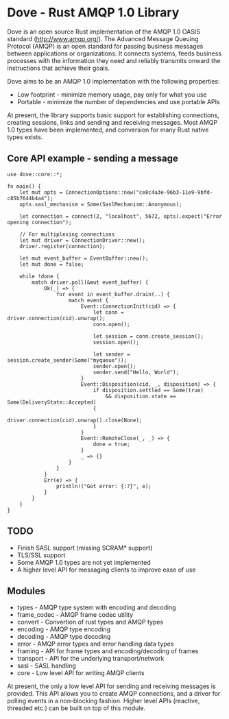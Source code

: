 # Dove - Rust AMQP 1.0 Library

Dove is an open source Rust implementation of the AMQP 1.0 OASIS standard (http://www.amqp.org/). The Advanced Message Queuing Protocol (AMQP) is an open standard for passing business messages between applications or organizations.  It connects systems, feeds business processes with the information they need and reliably transmits onward the instructions that achieve their goals. 

Dove aims to be an AMQP 1.0 implementation with the following properties:

* Low footprint - minimize memory usage, pay only for what you use
* Portable - minimize the number of dependencies and use portable APIs

At present, the library supports basic support for establishing connections, creating sessions, links and sending and receiving messages. Most AMQP 1.0 types have been implemented, and conversion for many Rust native types exists.

## Core API example - sending a message

```
use dove::core::*;

fn main() {
    let mut opts = ConnectionOptions::new("ce8c4a3e-96b3-11e9-9bfd-c85b7644b4a4");
    opts.sasl_mechanism = Some(SaslMechanism::Anonymous);

    let connection = connect(2, "localhost", 5672, opts).expect("Error opening connection");

    // For multiplexing connections
    let mut driver = ConnectionDriver::new();
    driver.register(connection);

    let mut event_buffer = EventBuffer::new();
    let mut done = false;

    while !done {
        match driver.poll(&mut event_buffer) {
            Ok(_) => {
                for event in event_buffer.drain(..) {
                    match event {
                        Event::ConnectionInit(cid) => {
                            let conn = driver.connection(cid).unwrap();
                            conn.open();

                            let session = conn.create_session();
                            session.open();

                            let sender = session.create_sender(Some("myqueue"));
                            sender.open();
                            sender.send("Hello, World");
                        }
                        Event::Disposition(cid, _, disposition) => {
                            if disposition.settled == Some(true)
                                && disposition.state == Some(DeliveryState::Accepted)
                            {
                                driver.connection(cid).unwrap().close(None);
                            }
                        }
                        Event::RemoteClose(_, _) => {
                            done = true;
                        }
                        _ => {}
                    }
                }
            }
            Err(e) => {
                println!("Got error: {:?}", e);
            }
        }
    }
}
```


## TODO

* Finish SASL support (missing SCRAM* support)
* TLS/SSL support
* Some AMQP 1.0 types are not yet implemented
* A higher level API for messaging clients to improve ease of use

## Modules

* types - AMQP type system with encoding and decoding
* frame_codec - AMQP frame codec utility
* convert - Convertion of rust types and AMQP types
* encoding - AMQP type encoding
* decoding - AMQP type decoding
* error - AMQP error types and error handling data types
* framing - API for frame types and encoding/decoding of frames
* transport - API for the underlying transport/network
* sasl - SASL handling
* core - Low level API for writing AMQP clients

At present, the only a low level API for sending and receiving messages is provided. This API allows you to create AMQP connections, and a driver for polling events in a non-blocking fashion. Higher level APIs (reactive, threaded etc.) can be built on top of this module.

